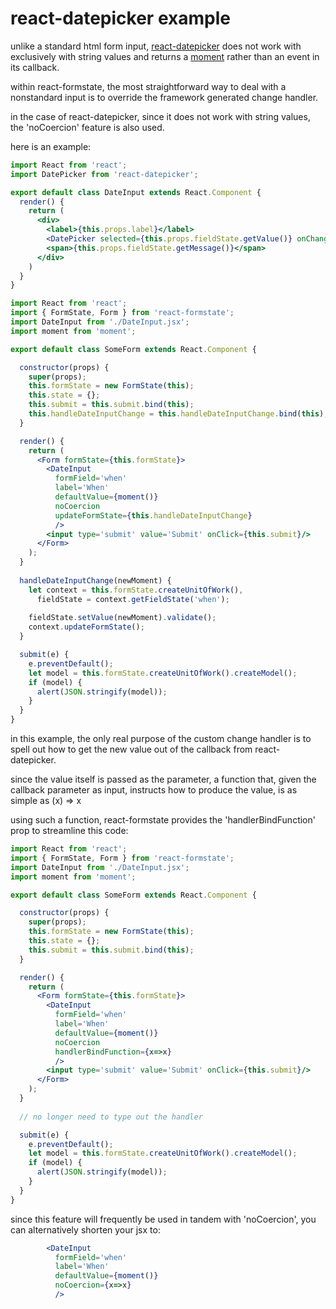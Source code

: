 # react-datepicker example

unlike a standard html form input, [react-datepicker](https://github.com/Hacker0x01/react-datepicker) does not work with exclusively with string values and returns a [moment](http://momentjs.com/) rather than an event in its callback.

within react-formstate, the most straightforward way to deal with a nonstandard input is to override the framework generated change handler.

in the case of react-datepicker, since it does not work with string values, the 'noCoercion' feature is also used.

here is an example:

```jsx
import React from 'react';
import DatePicker from 'react-datepicker';

export default class DateInput extends React.Component {
  render() {
    return (
      <div>
        <label>{this.props.label}</label>
        <DatePicker selected={this.props.fieldState.getValue()} onChange={this.props.updateFormState}/>
        <span>{this.props.fieldState.getMessage()}</span>
      </div>
    )
  }
}
```

```jsx
import React from 'react';
import { FormState, Form } from 'react-formstate';
import DateInput from './DateInput.jsx';
import moment from 'moment';

export default class SomeForm extends React.Component {

  constructor(props) {
    super(props);
    this.formState = new FormState(this);
    this.state = {};
    this.submit = this.submit.bind(this);
    this.handleDateInputChange = this.handleDateInputChange.bind(this);
  }

  render() {
    return (
      <Form formState={this.formState}>
        <DateInput
          formField='when'
          label='When'
          defaultValue={moment()}
          noCoercion
          updateFormState={this.handleDateInputChange}
          />
        <input type='submit' value='Submit' onClick={this.submit}/>
      </Form>
    );
  }
  
  handleDateInputChange(newMoment) {
    let context = this.formState.createUnitOfWork(),
      fieldState = context.getFieldState('when');
    
    fieldState.setValue(newMoment).validate();
    context.updateFormState();
  }

  submit(e) {
    e.preventDefault();
    let model = this.formState.createUnitOfWork().createModel();
    if (model) {
      alert(JSON.stringify(model));
    }
  }
}
```

in this example, the only real purpose of the custom change handler is to spell out how to get the new value out of the callback from react-datepicker.

since the value itself is passed as the parameter, a function that, given the callback parameter as input, instructs how to produce the value, is as simple as (x) => x

using such a function, react-formstate provides the 'handlerBindFunction' prop to streamline this code:

```jsx
import React from 'react';
import { FormState, Form } from 'react-formstate';
import DateInput from './DateInput.jsx';
import moment from 'moment';

export default class SomeForm extends React.Component {

  constructor(props) {
    super(props);
    this.formState = new FormState(this);
    this.state = {};
    this.submit = this.submit.bind(this);
  }

  render() {
    return (
      <Form formState={this.formState}>
        <DateInput
          formField='when'
          label='When'
          defaultValue={moment()}
          noCoercion
          handlerBindFunction={x=>x}
          />
        <input type='submit' value='Submit' onClick={this.submit}/>
      </Form>
    );
  }
  
  // no longer need to type out the handler

  submit(e) {
    e.preventDefault();
    let model = this.formState.createUnitOfWork().createModel();
    if (model) {
      alert(JSON.stringify(model));
    }
  }
}
```

since this feature will frequently be used in tandem with 'noCoercion', you can alternatively shorten your jsx to:

```jsx
        <DateInput
          formField='when'
          label='When'
          defaultValue={moment()}
          noCoercion={x=>x}
          />
```
